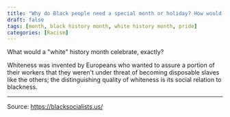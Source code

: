 ```yaml
---
title: "Why do Black people need a special month or holiday? How would you all feel if there was a white history month, huh?"
draft: false
tags: [month, black history month, white history month, pride]
categories: [Racism]
---
```


What would a "white" history month celebrate, exactly?  
  
Whiteness was invented by Europeans who wanted to assure a portion of their workers that they weren't under threat of becoming disposable slaves like the others; the distinguishing quality of whiteness is its social relation to blackness.

----
Source: https://blacksocialists.us/

